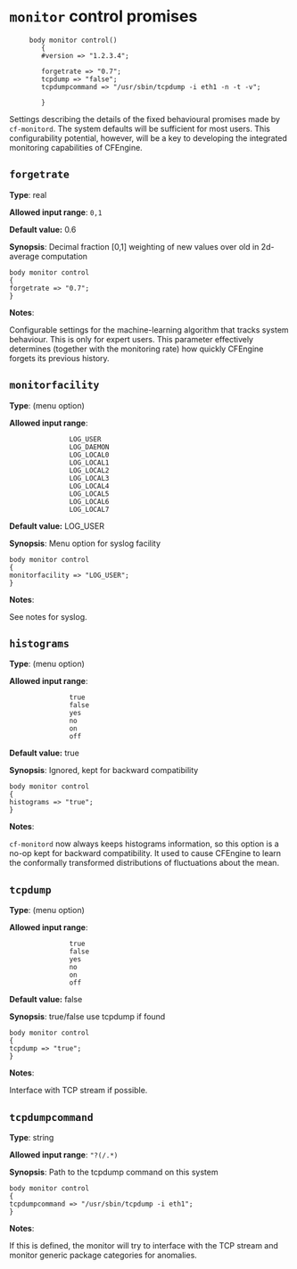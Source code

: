 # `monitor` control promises
         
         body monitor control()
            {
            #version => "1.2.3.4";
         
            forgetrate => "0.7";
            tcpdump => "false";
            tcpdumpcommand => "/usr/sbin/tcpdump -i eth1 -n -t -v";
         
            }
         
Settings describing the details of the fixed behavioural promises
made by `cf-monitord`. The system defaults will be sufficient for
most users. This configurability potential, however, will be a key
to developing the integrated monitoring capabilities of CFEngine.




## `forgetrate`

**Type**: real

**Allowed input range**: `0,1`

**Default value:** 0.6

**Synopsis**: Decimal fraction [0,1] weighting of new values over
old in 2d-average computation

    body monitor control
    {
    forgetrate => "0.7";
    }

**Notes**:

Configurable settings for the machine-learning algorithm that
tracks system behaviour. This is only for expert users. This
parameter effectively determines (together with the monitoring
rate) how quickly CFEngine forgets its previous history.





## `monitorfacility`

**Type**: (menu option)

**Allowed input range**:

                   LOG_USER
                   LOG_DAEMON
                   LOG_LOCAL0
                   LOG_LOCAL1
                   LOG_LOCAL2
                   LOG_LOCAL3
                   LOG_LOCAL4
                   LOG_LOCAL5
                   LOG_LOCAL6
                   LOG_LOCAL7

**Default value:** LOG\_USER

**Synopsis**: Menu option for syslog facility

    body monitor control
    {
    monitorfacility => "LOG_USER";
    }

**Notes**:

See notes for syslog.





## `histograms`

**Type**: (menu option)

**Allowed input range**:

                   true
                   false
                   yes
                   no
                   on
                   off

**Default value:** true

**Synopsis**: Ignored, kept for backward compatibility

    body monitor control
    {
    histograms => "true";
    }

**Notes**:

`cf-monitord` now always keeps histograms information, so this
option is a no-op kept for backward compatibility. It used to cause
CFEngine to learn the conformally transformed distributions of
fluctuations about the mean.





## `tcpdump`

**Type**: (menu option)

**Allowed input range**:

                   true
                   false
                   yes
                   no
                   on
                   off

**Default value:** false

**Synopsis**: true/false use tcpdump if found

    body monitor control
    {
    tcpdump => "true";
    }

**Notes**:

Interface with TCP stream if possible.




## `tcpdumpcommand`

**Type**: string

**Allowed input range**: `"?(/.*)`

**Synopsis**: Path to the tcpdump command on this system

    body monitor control
    {
    tcpdumpcommand => "/usr/sbin/tcpdump -i eth1";
    }

**Notes**:

If this is defined, the monitor will try to interface with the TCP
stream and monitor generic package categories for anomalies.

